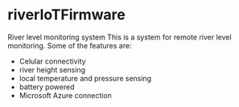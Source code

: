 # riverIoTFirmware
River level monitoring system
This is a system for remote river level monitoring. Some of the features are:
- Celular connectivity
- river height sensing
- local temperature and pressure sensing
- battery powered
- Microsoft Azure connection
